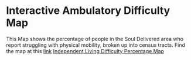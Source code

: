 # Interactive Ambulatory Difficulty Map
This Map shows the percentage of people in the Soul Delivered area who report struggling with physical mobility, broken up into census tracts.
Find the map at this [link](Ambulatory/map.html)
[Independent Living Difficulty Percentage Map](IndLivMap.html) 

